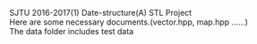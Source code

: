 SJTU 2016-2017(1) Date-structure(A) STL Project<br /> 
Here are some necessary documents.(vector.hpp, map.hpp ......)<br /> 
The data folder includes test data<br /> 
